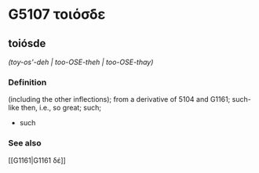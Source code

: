 # G5107 τοιόσδε

## toiósde

_(toy-os'-deh | too-OSE-theh | too-OSE-thay)_

### Definition

(including the other inflections); from a derivative of 5104 and G1161; such-like then, i.e., so great; such; 

- such

### See also

[[G1161|G1161 δέ]]
